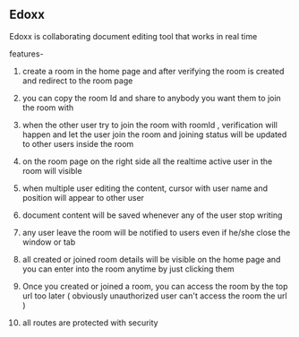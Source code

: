 ## Edoxx

Edoxx is collaborating document editing tool that works in real time

features-

1. create a room in the home page and after verifying the room is created and redirect to the room page

2. you can copy the room Id and share to anybody you want them to join the room with

3. when the other user try to join the room with roomId , verification will happen and let the user join the room and joining status will be updated to other users inside the room

4. on the room page on the right side all the realtime active user in the room will visible

5. when multiple user editing the content, cursor with user name and position will appear to other user

6. document content will be saved whenever any of the user stop writing

7. any user leave the room will be notified to users even if he/she close the window or tab

8. all created or joined room details will be visible on the home page and you can enter into the room anytime by just clicking them

9. Once you created or joined a room,  you can access the room  by the top url too later ( obviously unauthorized user can't access the room the url )

10. all routes are protected with security